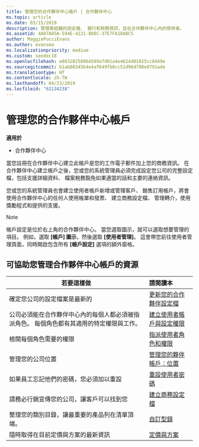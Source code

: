 ```yaml
---
title: 管理您的合作夥伴中心帳戶 | 合作夥伴中心
ms.topic: article
ms.date: 03/15/2019
description: 管理貴組織的設定檔、 銀行和稅務資訊，並在合作夥伴中心內的使用者。
ms.assetid: 4A07A85A-594E-4121-808C-37E7FA18A0C5
author: MaggiePucciEvans
ms.author: evansma
ms.localizationpriority: medium
ms.custom: seodec18
ms.openlocfilehash: e08328258964509a7d01a4e4624d01025cc8449e
ms.sourcegitcommit: b1ab80345b4e4af649fb8cc51d96d798e0791ade
ms.translationtype: HT
ms.contentlocale: zh-TW
ms.lasthandoff: 04/23/2019
ms.locfileid: "62134238"
---
```

# <a name="manage-your-partner-center-account"></a>管理您的合作夥伴中心帳戶

**適用於**

-  合作夥伴中心

當您註冊在合作夥伴中心建立此帳戶是您的工作電子郵件加上您的商務資訊。 在合作夥伴中心建立帳戶之後，您或您的系統管理員必須完成設定您公司的完整設定檔，包括支援詳細資料、 檔案稅務豁免如果適當的話和主要的連絡資訊。 

您或您的系統管理員也會建立使用者帳戶新增或管理客戶、 銷售訂用帳戶，將會使用合作夥伴中心的任何人使用帳單和發票、 建立商務設定檔、 管理轉介，使用獎勵程式和提供的支援。

>[!NOTE]
>帳戶設定是位於右上角的合作夥伴中心。 當您選取圖示，就可以選取想要管理的項目。 例如，選取 **\[帳戶\] 圖示**，然後選取 **\[使用者管理\]**。 這會帶您前往使用者管理頁面，同時開啟包含所有 **\[帳戶設定\]** 選項的額外窗格。


## <a name="resources-to-help-you-manage-your-partner-center-account"></a>可協助您管理合作夥伴中心帳戶的資源

|**若要這樣做**   |**請閱讀本**   |
|-----------------------|:-----------------------|
|確定您公司的設定檔案是最新的   |[更新您的合作夥伴設定檔](update-your-partner-profile.md)|
|公司必須能在合作夥伴中心內的每個人都必須被指派角色。 每個角色都有其適用的特定權限與工作。|[建立使用者帳戶與設定權限](create-user-accounts-and-set-permissions.md)|
|檢閱每個角色需要的權限|[指派使用者角色和權限](permissions-overview.md)
|管理您的公司位置|[管理您的夥伴帳戶：位置](manage-locations.md)
|如果員工忘記他們的密碼，您必須加以重設  |[重設使用者密碼](reset-a-user-password.md)|
|請務必行銷宣傳您的公司，讓客戶可以找到您   |[建立商務設定檔](create-a-marketing-profile.md)|
|整理您的類別目錄，讓最重要的產品列在清單頂端。   |[自訂型錄](customize-the-catalog.md)|
|隨時取得在目前定價與方案的最新資訊   |[定價與方案](pricing-and-offers.md)|













 

 



